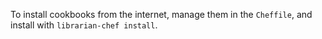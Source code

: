 To install cookbooks from the internet, manage them in the `Cheffile`, and install with `librarian-chef install`.
